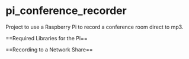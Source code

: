 # pi_conference_recorder
Project to use a Raspberry Pi to record a conference room direct to mp3.

==Required Libraries for the Pi==

==Recording to a Network Share==
